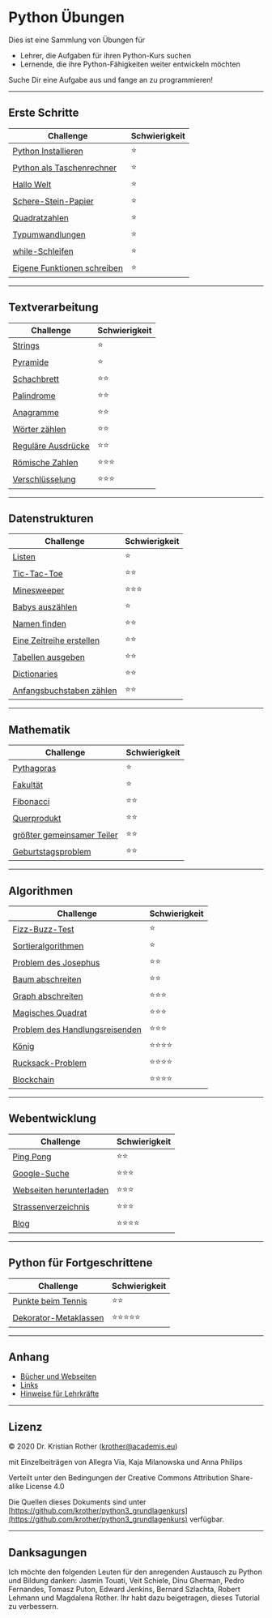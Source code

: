 
# Python Übungen

Dies ist eine Sammlung von Übungen für

* Lehrer, die Aufgaben für ihren Python-Kurs suchen
* Lernende, die ihre Python-Fähigkeiten weiter entwickeln möchten

Suche Dir eine Aufgabe aus und fange an zu programmieren!

----

## Erste Schritte

| Challenge | Schwierigkeit |
|-----------|---------------|
| [Python Installieren](erste_schritte/installation.md) | ⭐ |
| [Python als Taschenrechner](erste_schritte/taschenrechner.md) | ⭐ |
| [Hallo Welt](erste_schritte/hallo.md) | ⭐ |
| [Schere-Stein-Papier](erste_schritte/schere_stein_papier.md) | ⭐ |
| [Quadratzahlen](erste_schritte/for.md) | ⭐ |
| [Typumwandlungen](erste_schritte/typumwandlungen.md) | ⭐ |
| [while-Schleifen](erste_schritte/while.md) | ⭐ |
| [Eigene Funktionen schreiben](erste_schritte/funktionen.md) | ⭐ |

----

## Textverarbeitung

| Challenge | Schwierigkeit |
|-----------|---------------|
| [Strings](strings/strings.md) | ⭐ |
| [Pyramide](strings/pyramide.md) | ⭐ |
| [Schachbrett](strings/schachbrett.md) | ⭐⭐ |
| [Palindrome](strings/palindrome.md) | ⭐⭐ |
| [Anagramme](strings/anagramme.md) | ⭐⭐ |
| [Wörter zählen](strings/alaeddin.md) | ⭐⭐ |
| [Reguläre Ausdrücke](strings/regex.md) | ⭐⭐ |
| [Römische Zahlen](strings/roman.md) | ⭐⭐⭐ |
| [Verschlüsselung](strings/encrypt.md) | ⭐⭐⭐ |

----

## Datenstrukturen

| Challenge | Schwierigkeit |
|-----------|---------------|
| [Listen](datenstrukturen/listen.md) | ⭐ |
| [Tic-Tac-Toe](datenstrukturen/tictac.md) | ⭐⭐ |
| [Minesweeper](datenstrukturen/minesweeper.md) | ⭐⭐⭐ |
| [Babys auszählen](datenstrukturen/babys_auszaehlen.md) | ⭐ |
| [Namen finden](datenstrukturen/namen_finden.md) | ⭐⭐ |
| [Eine Zeitreihe erstellen](datenstrukturen/zeitreihe.md) | ⭐⭐ |
| [Tabellen ausgeben](datenstrukturen/tabelle_ausgeben.md) | ⭐⭐ |
| [Dictionaries](datenstrukturen/dictionaries.md) | ⭐⭐ |
| [Anfangsbuchstaben zählen](datenstrukturen/zaehlen.md) | ⭐⭐ |

----

## Mathematik

| Challenge | Schwierigkeit |
|-----------|---------------|
| [Pythagoras](mathe/pythagoras.md) | ⭐ |
| [Fakultät](mathe/fakultaet.md) | ⭐ |
| [Fibonacci](mathe/fibonacci.md) | ⭐⭐ |
| [Querprodukt](mathe/querprodukt.md) | ⭐⭐ |
| [größter gemeinsamer Teiler](mathe/ggt.md) | ⭐⭐ |
| [Geburtstagsproblem](mathe/geburtstage.md) | ⭐⭐ |

----

## Algorithmen

| Challenge | Schwierigkeit |
|-----------|---------------|
| [Fizz-Buzz-Test](algorithmen/fizzbuzz.md) | ⭐ |
| [Sortieralgorithmen](algorithmen/sortieralgorithmen.md) | ⭐ |
| [Problem des Josephus](algorithmen/josephus.md) | ⭐⭐ |
| [Baum abschreiten](algorithmen/tree_traversal.md) | ⭐⭐ |
| [Graph abschreiten](algorithmen/graph_traversal.md) | ⭐⭐⭐ |
| [Magisches Quadrat](algorithmen/magisches_quadrat.md) | ⭐⭐⭐ |
| [Problem des Handlungsreisenden](algorithmen/tsp.md) | ⭐⭐⭐ |
| [König](algorithmen/kings.md) | ⭐⭐⭐⭐ |
| [Rucksack-Problem](algorithmen/backpack_problem.md) | ⭐⭐⭐⭐ |
| [Blockchain](algorithmen/blockchain.md) | ⭐⭐⭐⭐ |

----

## Webentwicklung

| Challenge | Schwierigkeit |
|-----------|---------------|
| [Ping Pong](web/pingpong.md) | ⭐⭐ |
| [Google-Suche](web/google.md) | ⭐⭐⭐ |
| [Webseiten herunterladen](web/webrecherche.md) | ⭐⭐⭐ |
| [Strassenverzeichnis](web/strassenverzeichnis/website.md) | ⭐⭐⭐ |
| [Blog](web/blog.md) | ⭐⭐⭐⭐ |

----

## Python für Fortgeschrittene

| Challenge | Schwierigkeit |
|-----------|---------------|
| [Punkte beim Tennis](advanced/tennis.md) | ⭐⭐ |
| [Dekorator-Metaklassen](advanced/metaclass.md) | ⭐⭐⭐⭐⭐ |

----

## Anhang

* [Bücher und Webseiten](appendix/literatur.md)
* [Links](appendix/links.md)
* [Hinweise für Lehrkräfte](appendix/teaching.md)

----

## Lizenz

© 2020 Dr. Kristian Rother (krother@academis.eu)

mit Einzelbeiträgen von Allegra Via, Kaja Milanowska und Anna Philips

Verteilt unter den Bedingungen der Creative Commons Attribution Share-alike License 4.0

Die Quellen dieses Dokuments sind unter [https://github.com/krother/python3_grundlagenkurs](https://github.com/krother/python3_grundlagenkurs) verfügbar.

----

## Danksagungen

Ich möchte den folgenden Leuten für den anregenden Austausch zu Python und Bildung danken: Jasmin Touati, Veit Schiele, Dinu Gherman, Pedro Fernandes, Tomasz Puton, Edward Jenkins, Bernard Szlachta, Robert Lehmann und Magdalena Rother.
Ihr habt dazu beigetragen, dieses Tutorial zu verbessern.
